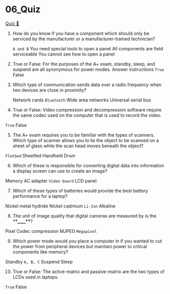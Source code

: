 # 06_Quiz

[Quiz &#128279;](https://alison.com/topic/learn/84236/review-quiz)

1. How do you know if you have a component which should only be serviced by the manufacturer or a manufacturer-trained technician?

   `A and B`
   You need special tools to open a panel
   All components are field serviceable
   You cannot see how to open a panel

2. True or False: For the purposes of the A+ exam, standby, sleep, and suspend are all synonymous for power modes.
   Answer instructions
   `True`
   False

3. Which type of communication sends data over a radio frequency when two devices are close in proximity?

   Network cards
   `Bluetooth`
   Wide area networks
   Universal serial bus

4. True or False: Video compression and decompression software require the same codec used on the computer that is used to record the video.

`True`
False

5. The A+ exam requires you to be familiar with the types of scanners. Which type of scanner allows you to lie the object to be scanned on a sheet of glass while the scan head moves beneath the object?

`Flatbed`
Sheetfed
Handheld
Drum

6. Which of these is responsible for converting digital data into information a display screen can use to create an image?

Memory
AC adapter
`Video board`
LCD panel

7. Which of these types of batteries would provide the best battery performance for a laptop?

Nickel metal hydride
Nickel cadmium
`Li-Ion`
Alkaline

8. The unit of image quality that digital cameras are measured by is the \***\*\_\_\_\_\*\***?

Pixel
Codec compression
MJPEG
`Megapixel`

9. Which power mode would you place a computer in if you wanted to cut the power from peripheral devices but maintain power to critical components like memory?

Standby
`A, B, C`
Suspend
Sleep

10. True or False: The active-matrix and passive-matrix are the two types of LCDs used in laptops.

`True`
False
